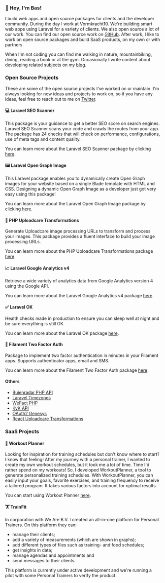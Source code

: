 ### 👋 Hey, I'm Bas!

I build web apps and open source packages for clients and the developer community. During the day I work at Vormkracht10. We're building smart web apps using Laravel for a variety of clients. We also open source a lot of our work. You can find our open source work on [GitHub](https://github.com/vormkracht10). After work, I like to work on open source packages and build SaaS products, on my own or with partners.

When I'm not coding you can find me walking in nature, mountainbiking, diving, reading a book or at the gym. Occasionally I write content about developing related subjects on my [blog](https://baspa.dev).  

### Open Source Projects

These are some of the open source projects I've worked on or maintain. I'm always looking for new ideas and projects to work on, so if you have any ideas, feel free to reach out to me on [Twitter](https://twitter.com/baspa_dev).

#### 💻 Laravel SEO Scanner

This package is your guidance to get a better SEO score on search engines. Laravel SEO Scanner scans your code and crawls the routes from your app. The package has 24 checks that will check on performance, configurations, use of meta tags and content quality.

You can learn more about the Laravel SEO Scanner package by clicking [here](https://github.com/vormkracht10/laravel-seo-scanner).

#### 🖼️ Laravel Open Graph Image

This Laravel package enables you to dynamically create Open Graph images for your website based on a single Blade template with HTML and CSS. Designing a dynamic Open Graph Image as a developer just got very easy using this package!

You can learn more about the Laravel Open Graph Image package by clicking [here](https://github.com/vormkracht10/laravel-open-graph-image).

#### 🔄 PHP Uploadcare Transformations

Generate Uploadcare image processing URLs to transform and process your images. This package provides a fluent interface to build your image processing URLs.

You can learn more about the PHP Uploadcare Transformations package [here](https://github.com/vormkracht10/php-uploadcare-transformations).

#### 📈 Laravel Google Analytics v4

Retrieve a wide variety of analytics data from Google Analytics version 4 using the Google API.

You can learn more about the Laravel Google Analytics v4 package [here](https://github.com/vormkracht10/laravel-google-analytics-v4).

#### ✅ Laravel OK

Health checks made in production to ensure you can sleep well at night and be sure everything is still OK.

You can learn more about the Laravel OK package [here](https://github.com/vormkracht10/laravel-ok).

#### 🔐 Filament Two Factor Auth

Package to implement two factor authentication in minutes in your Filament apps. Supports authenticator apps, email and SMS. 

You can learn more about the Filament Two Factor Auth package [here](https://github.com/vormkracht10/filament-two-factor-auth).

#### Others

-   [Buienradar PHP API](https://github.com/baspa/buienradar-php-api)
-   [Laravel Timezones](https://github.com/baspa/laravel-timezones)
-   [WeFact PHP](https://github.com/vormkracht10/wefact-php)
-   [KvK API](https://github.com/vormkracht10/kvk-api)
-   [OAuth2 Genesys](https://github.com/vormkracht10/oauth2-genesys)
-   [React Uploadcare Transformations](https://github.com/Baspa/react-uploadcare-transformations)

### SaaS Projects 

#### 💪 Workout Planner

Looking for inspiration for training schedules but don't know where to start? I know that feeling! After my journey with a personal trainer, I wanted to create my own workout schedules, but it took me a lot of time. Time I'd rather spend on my workouts! So, I developed WorkoutPlanner, a tool to generate personalized training schedules. With WorkoutPlanner, you can easily input your goals, favorite exercises, and training frequency to receive a tailored program. It takes various factors into account for optimal results.

You can start using Workout Planner [here](https://workoutplanner.so).

#### 🏋️ TrainFit 

In corporation with We Are B.V. I created an all-in-one platform for Personal Trainers. On this platform they can:

- manage their clients;
- add a variety of measurements (which are shown in graphs);
- add different types of files such as training- and food schedules;
- get insights in data;
- manage agendas and appointments and
- send messages to their clients.

This platform is currently under active development and we're running a pilot with some Personal Trainers to verify the product. 
